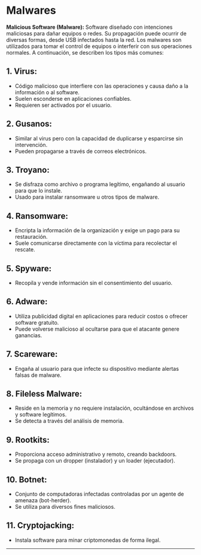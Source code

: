 # Malwares

**Malicious Software (Malware):** Software diseñado con intenciones maliciosas para dañar equipos o redes. Su propagación puede ocurrir de diversas formas, desde USB infectados hasta la red. Los malwares son utilizados para tomar el control de equipos o interferir con sus operaciones normales. A continuación, se describen los tipos más comunes:

## 1. Virus:
- Código malicioso que interfiere con las operaciones y causa daño a la información o al software.
- Suelen esconderse en aplicaciones confiables.
- Requieren ser activados por el usuario.

## 2. Gusanos:
- Similar al virus pero con la capacidad de duplicarse y esparcirse sin intervención.
- Pueden propagarse a través de correos electrónicos.

## 3. Troyano:
- Se disfraza como archivo o programa legítimo, engañando al usuario para que lo instale.
- Usado para instalar ransomware u otros tipos de malware.

## 4. Ransomware:
- Encripta la información de la organización y exige un pago para su restauración.
- Suele comunicarse directamente con la víctima para recolectar el rescate.

## 5. Spyware:
- Recopila y vende información sin el consentimiento del usuario.

## 6. Adware:
- Utiliza publicidad digital en aplicaciones para reducir costos o ofrecer software gratuito.
- Puede volverse malicioso al ocultarse para que el atacante genere ganancias.

## 7. Scareware:
- Engaña al usuario para que infecte su dispositivo mediante alertas falsas de malware.

## 8. Fileless Malware:
- Reside en la memoria y no requiere instalación, ocultándose en archivos y software legítimos.
- Se detecta a través del análisis de memoria.

## 9. Rootkits:
- Proporciona acceso administrativo y remoto, creando backdoors.
- Se propaga con un dropper (instalador) y un loader (ejecutador).

## 10. Botnet:
- Conjunto de computadoras infectadas controladas por un agente de amenaza (bot-herder).
- Se utiliza para diversos fines maliciosos.

## 11. Cryptojacking:
- Instala software para minar criptomonedas de forma ilegal.

---